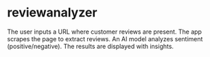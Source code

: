 # reviewanalyzer

The user inputs a URL where customer reviews are present.
The app scrapes the page to extract reviews.
An AI model analyzes sentiment (positive/negative).
The results are displayed with insights.
